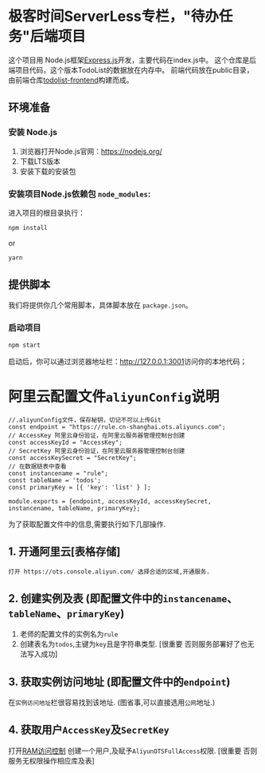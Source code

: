 # 极客时间ServerLess专栏，"待办任务"后端项目

这个项目用 Node.js框架[Express.js](http://expressjs.com/en/4x/api.html#express)开发，主要代码在index.js中。
这个仓库是后端项目代码，这个版本TodoList的数据放在内存中。
前端代码放在public目录，由前端仓库[todolist-frontend](https://github.com/pusongyang/todolist-frontend)构建而成。

## 环境准备    
### 安装 Node.js   
1. 浏览器打开Node.js官网：<https://nodejs.org/>
2. 下载LTS版本
3. 安装下载的安装包

### 安装项目Node.js依赖包 `node_modules`:
进入项目的根目录执行：
```bash
npm install
```

or

```bash
yarn
```

## 提供脚本

我们将提供你几个常用脚本，具体脚本放在 `package.json`。

### 启动项目

```bash
npm start
```
启动后，你可以通过浏览器地址栏：<http://127.0.0.1:3001>访问你的本地代码；

# 阿里云配置文件`aliyunConfig`说明
```
//.aliyunConfig文件，保存秘钥，切记不可以上传Git
const endpoint = "https://rule.cn-shanghai.ots.aliyuncs.com";
// AccessKey 阿里云身份验证，在阿里云服务器管理控制台创建
const accessKeyId = "AccessKey";
// SecretKey 阿里云身份验证，在阿里云服务器管理控制台创建
const accessKeySecret = "SecretKey";
// 在数据链表中查看
const instancename = "rule";
const tableName = 'todos';
const primaryKey = [{ 'key': 'list' } ];

module.exports = {endpoint, accessKeyId, accessKeySecret, instancename, tableName, primaryKey};
```
为了获取配置文件中的信息,需要执行如下几部操作.

## 1. 开通阿里云[表格存储]
```
打开 https://ots.console.aliyun.com/ 选择合适的区域,开通服务.
```

## 2. 创建实例及表 (即配置文件中的`instancename`、`tableName`、`primaryKey`)
1. 老师的配置文件的实例名为`rule`
2. 创建表名为`todos`,主键为`key`且是字符串类型. [很重要 否则服务部署好了也无法写入成功]

## 3. 获取实例访问地址 (即配置文件中的`endpoint`)
在`实例访问地址`栏很容易找到该地址. (图省事,可以直接选用`公网`地址.)

## 4. 获取用户`AccessKey`及`SecretKey`
打开[RAM访问控制](https://ram.console.aliyun.com/)
创建一个用户,及赋予`AliyunOTSFullAccess`权限. [很重要 否则服务无权限操作相应库及表]

